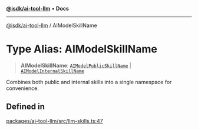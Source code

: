 [**@isdk/ai-tool-llm**](../README.md) • **Docs**

***

[@isdk/ai-tool-llm](../globals.md) / AIModelSkillName

# Type Alias: AIModelSkillName

> **AIModelSkillName**: [`AIModelPublicSkillName`](AIModelPublicSkillName.md) \| [`AIModelInternalSkillName`](AIModelInternalSkillName.md)

Combines both public and internal skills into a single namespace for convenience.

## Defined in

[packages/ai-tool-llm/src/llm-skills.ts:47](https://github.com/isdk/ai-tool-llm.js/blob/6dca0b043de83937d92e2b5f936238ef46f7ef86/src/llm-skills.ts#L47)

